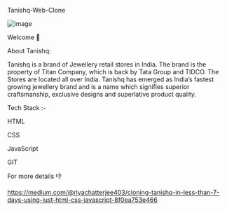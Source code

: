 Tanishq-Web-Clone

![image](https://user-images.githubusercontent.com/76393496/146675665-f4939b2b-bb86-4db7-9a62-f95361e25a7c.png)


Welcome 👋


About Tanishq:


Tanishq is a brand of Jewellery retail stores in India. The brand is the property of Titan Company, which is back by Tata Group and TIDCO. The Stores are located all over India. Tanishq has emerged as India’s fastest growing jewellery brand and is a name which signifies superior craftsmanship, exclusive designs and superlative product quality.



Tech Stack :-

HTML

CSS

JavaScript

GIT






For more details 👎


https://medium.com/@riyachatterjee403/cloning-tanishq-in-less-than-7-days-using-just-html-css-javascript-8f0ea753e466
